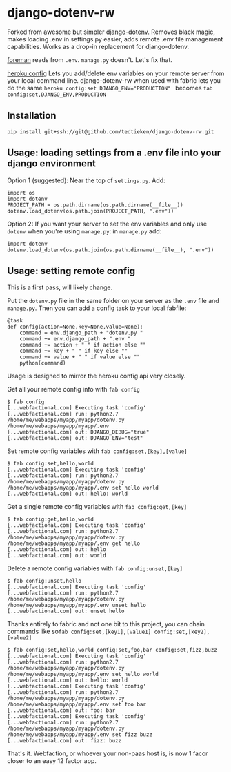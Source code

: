 # django-dotenv-rw

Forked from awesome but simpler [django-dotenv](https://github.com/jacobian/django-dotenv).  Removes black magic, makes loading .env in settings.py easier, adds remote .env file management capabilities.  Works as a drop-in replacement for django-dotenv.

[foreman](https://github.com/ddollar/foreman) reads from `.env`. `manage.py`
doesn't. Let's fix that.

[heroku config](https://devcenter.heroku.com/articles/config-vars) Lets you add/delete env variables on your remote server from your local command line.  django-dotenv-rw  when used with fabric lets you do the same ```heroku config:set DJANGO_ENV="PRODUCTION" ``` becomes ```fab config:set,DJANGO_ENV,PRODUCTION```

## Installation

```
pip install git+ssh://git@github.com/tedtieken/django-dotenv-rw.git
```

## Usage: loading settings from a .env file into your django environment

Option 1 (suggested):  Near the top of `settings.py`. Add:

```
import os
import dotenv
PROJECT_PATH = os.path.dirname(os.path.dirname(__file__))
dotenv.load_dotenv(os.path.join(PROJECT_PATH, ".env"))
```

Option 2: If you want your server to set the env variables and only use `dotenv` when you're using `manage.py`: in `manage.py` add:
```
import dotenv
dotenv.load_dotenv(os.path.join(os.path.dirname(__file__), ".env"))
```


## Usage: setting remote config

This is a first pass, will likely change.

Put the `dotenv.py` file in the same folder on your server as the `.env` file and `manage.py`.  Then you can add a config task to your local fabfile:
```
@task
def config(action=None,key=None,value=None):
    command = env.django_path + "dotenv.py "
    command += env.django_path + ".env "
    command += action + " " if action else ""
    command += key + " " if key else ""
    command += value + " " if value else ""
    python(command)

```

Usage is designed to mirror the heroku config api very closely.

Get all your remote config info with `fab config`
```
$ fab config
[...webfactional.com] Executing task 'config'
[...webfactional.com] run: python2.7 /home/me/webapps/myapp/myapp/dotenv.py /home/me/webapps/myapp/myapp/.env 
[...webfactional.com] out: DJANGO_DEBUG="true"
[...webfactional.com] out: DJANGO_ENV="test"
```

Set remote config variables with `fab config:set,[key],[value]`
```
$ fab config:set,hello,world
[...webfactional.com] Executing task 'config'
[...webfactional.com] run: python2.7 /home/me/webapps/myapp/myapp/dotenv.py /home/me/webapps/myapp/myapp/.env set hello world 
[...webfactional.com] out: hello: world
```

Get a single remote config variables with `fab config:get,[key]`
```
$ fab config:get,hello,world
[...webfactional.com] Executing task 'config'
[...webfactional.com] run: python2.7 /home/me/webapps/myapp/myapp/dotenv.py /home/me/webapps/myapp/myapp/.env get hello  
[...webfactional.com] out: hello
[...webfactional.com] out: world
```

Delete a remote config variables with `fab config:unset,[key]`
```
$ fab config:unset,hello
[...webfactional.com] Executing task 'config'
[...webfactional.com] run: python2.7 /home/me/webapps/myapp/myapp/dotenv.py /home/me/webapps/myapp/myapp/.env unset hello  
[...webfactional.com] out: unset hello
```

Thanks entirely to fabric and not one bit to this project, you can chain commands like so`fab config:set,[key1],[value1] config:set,[key2],[value2]`
```
$ fab config:set,hello,world config:set,foo,bar config:set,fizz,buzz
[...webfactional.com] Executing task 'config'
[...webfactional.com] run: python2.7 /home/me/webapps/myapp/myapp/dotenv.py /home/me/webapps/myapp/myapp/.env set hello world 
[...webfactional.com] out: hello: world
[...webfactional.com] Executing task 'config'
[...webfactional.com] run: python2.7 /home/me/webapps/myapp/myapp/dotenv.py /home/me/webapps/myapp/myapp/.env set foo bar 
[...webfactional.com] out: foo: bar
[...webfactional.com] Executing task 'config'
[...webfactional.com] run: python2.7 /home/me/webapps/myapp/myapp/dotenv.py /home/me/webapps/myapp/myapp/.env set fizz buzz 
[...webfactional.com] out: fizz: buzz
```

That's it. Webfaction, or whoever your non-paas host is, is now 1 facor closer to an easy 12 factor app.
